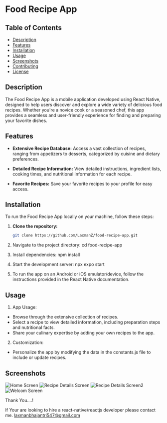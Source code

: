 # Food Recipe App

## Table of Contents

- [Description](#description)
- [Features](#features)
- [Installation](#installation)
- [Usage](#usage)
- [Screenshots](#screenshots)
- [Contributing](#contributing)
- [License](#license)

## Description

The Food Recipe App is a mobile application developed using React Native, designed to help users discover and explore a wide variety of delicious food recipes. Whether you're a novice cook or a seasoned chef, this app provides a seamless and user-friendly experience for finding and preparing your favorite dishes.

## Features

- **Extensive Recipe Database:** Access a vast collection of recipes, ranging from appetizers to desserts, categorized by cuisine and dietary preferences.

- **Detailed Recipe Information:** View detailed instructions, ingredient lists, cooking times, and nutritional information for each recipe.

- **Favorite Recipes:** Save your favorite recipes to your profile for easy access.


## Installation

To run the Food Recipe App locally on your machine, follow these steps:

1. **Clone the repository:**

   ```bash
   git clone https://github.com/LaxmanZ/food-recipe-app.git
   
2. Navigate to the project directory:
   cd food-recipe-app

3. Install dependencies:
   npm install

4. Start the development server:
   npx expo start
   
5. To run the app on an Android or iOS emulator/device, follow the instructions provided in the React Native documentation.

## Usage

1. App Usage:
* Browse through the extensive collection of recipes.
* Select a recipe to view detailed information, including preparation steps and nutritional facts.
* Share your culinary expertise by adding your own recipes to the app.

2. Customization:
 * Personalize the app by modifying the data in the constants.js file to include or update recipes.

## Screenshots
![Home Screen](https://github.com/LaxmanZ/FoodRecipeApp-react-native/assets/126096100/36c9a53c-869a-4a5d-a660-66e2b66dd285)
![Recipe Details Screen](https://github.com/LaxmanZ/FoodRecipeApp-react-native/assets/126096100/4f10c486-233b-493a-b09f-1125eb2237cd)
![Recipe Details Screen2](https://github.com/LaxmanZ/FoodRecipeApp-react-native/assets/126096100/d93f292f-dfae-48c6-bd46-bf7f2f24985b)
![Welcom Screen](https://github.com/LaxmanZ/FoodRecipeApp-react-native/assets/126096100/716c3530-9ce4-4abb-9497-b95521a9f969)

Thank You....!


If Your are looking to hire a react-native/reactjs developer please contact me. laxmanbhajantri547@gmail.com

   
      















   









